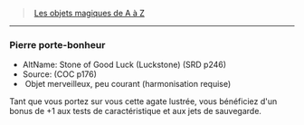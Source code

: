 ﻿---
!MagicItem
Type: Objet merveilleux
Rarity: peu courant
Attunement: harmonisation requise
Id: magicitems_az_hd.md#pierre-porte-bonheur
ParentLink: magicitems_az_hd.md#les-objets-magiques-de-a-à-z
Name: Pierre porte-bonheur
ParentName: Les objets magiques de A à Z
NameLevel: 3
AltName: Stone of Good Luck (Luckstone) (SRD p246)
Source: (COC p176)
Attributes:
  Name: Pierre porte-bonheur
  Markdown: >+
    ### <!--Name-->Pierre porte-bonheur<!--/Name-->


    - AltName: <!--AltName-->Stone of Good Luck (Luckstone) (SRD p246)<!--/AltName-->

    - Source: <!--Source-->(COC p176)<!--/Source-->

    -  <!--Type-->Objet merveilleux<!--/Type-->, <!--Rarity-->peu courant<!--/Rarity--> (<!--Attunement-->harmonisation requise<!--/Attunement-->)


    Tant que vous portez sur vous cette agate lustrée, vous bénéficiez d'un bonus de +1 aux tests de caractéristique et aux jets de sauvegarde.

  AltName: Stone of Good Luck (Luckstone) (SRD p246)
  Source: (COC p176)
  Type: Objet merveilleux
  Rarity: peu courant
  Attunement: harmonisation requise
AttributesDictionary: >+
  Name: Pierre porte-bonheur

  Markdown: >+

    ### <!--Name-->Pierre porte-bonheur<!--/Name-->





    - AltName: <!--AltName-->Stone of Good Luck (Luckstone) (SRD p246)<!--/AltName-->



    - Source: <!--Source-->(COC p176)<!--/Source-->



    -  <!--Type-->Objet merveilleux<!--/Type-->, <!--Rarity-->peu courant<!--/Rarity--> (<!--Attunement-->harmonisation requise<!--/Attunement-->)





    Tant que vous portez sur vous cette agate lustrée, vous bénéficiez d'un bonus de +1 aux tests de caractéristique et aux jets de sauvegarde.



  AltName: Stone of Good Luck (Luckstone) (SRD p246)

  Source: (COC p176)

  Type: Objet merveilleux

  Rarity: peu courant

  Attunement: harmonisation requise

---
> [Les objets magiques de A à Z](hd_magicitems_az_les_objets_magiques_de_a_a_z.md)

---

### Pierre porte-bonheur

- AltName: Stone of Good Luck (Luckstone) (SRD p246)
- Source: (COC p176)
-  Objet merveilleux, peu courant (harmonisation requise)

Tant que vous portez sur vous cette agate lustrée, vous bénéficiez d'un bonus de +1 aux tests de caractéristique et aux jets de sauvegarde.


